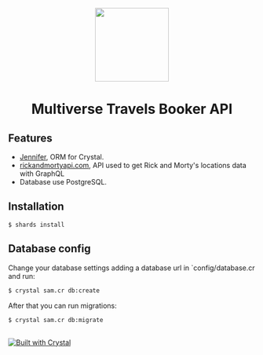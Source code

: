 <p align="center">
    <img width=150 src="https://play-lh.googleusercontent.com/fXQVXTma1ENwAFjsxJ4IT6GntBr3RxWP3HMSLbNdvycl-0tscOQEeJIEAmehcNOt5hCp=w240-h480-rw" />
    <h1 align="center">Multiverse Travels Booker API</h1>
</p>

## Features

- [Jennifer](https://imdrasil.github.io/jennifer.cr/), ORM for Crystal.
- [rickandmortyapi.com](https://rickandmortyapi.com), API used to get Rick and Morty's locations data with GraphQL
- Database use PostgreSQL.

## Installation

```
$ shards install
```

## Database config

Change your database settings adding a database url in `config/database.cr and run:

```bash
$ crystal sam.cr db:create
```

After that you can run migrations:

```bash
$ crystal sam.cr db:migrate
```

##
[![Built with Crystal](https://img.shields.io/badge/built%20with-crystal-000000.svg?style=flat-square)](https://crystal-lang.org/) 
